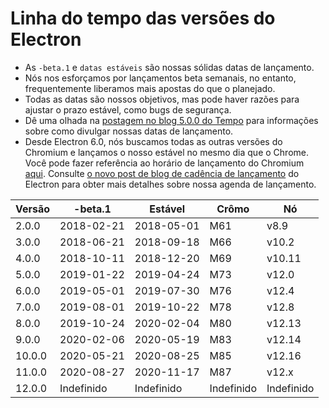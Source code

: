 # Linha do tempo das versões do Electron

* As `-beta.1` e `datas estáveis` são nossas sólidas datas de lançamento.
* Nós nos esforçamos por lançamentos beta semanais, no entanto, frequentemente liberamos mais apostas do que o planejado.
* Todas as datas são nossos objetivos, mas pode haver razões para ajustar o prazo estável, como bugs de segurança.
* Dê uma olhada na [postagem no blog 5.0.0 do Tempo](https://electronjs.org/blog/electron-5-0-timeline) para informações sobre como divulgar nossas datas de lançamento.
* Desde Electron 6.0, nós buscamos todas as outras versões do Chromium e lançamos o nosso estável no mesmo dia que o Chrome. Você pode fazer referência ao horário de lançamento do Chromium [aqui](https://chromiumdash.appspot.com/schedule). Consulte [o novo post de blog de cadência de lançamento](https://www.electronjs.org/blog/12-week-cadence) do Electron para obter mais detalhes sobre nossa agenda de lançamento.

| Versão | -beta.1    | Estável    | Crômo      | Nó         |
| ------ | ---------- | ---------- | ---------- | ---------- |
| 2.0.0  | 2018-02-21 | 2018-05-01 | M61        | v8.9       |
| 3.0.0  | 2018-06-21 | 2018-09-18 | M66        | v10.2      |
| 4.0.0  | 2018-10-11 | 2018-12-20 | M69        | v10.11     |
| 5.0.0  | 2019-01-22 | 2019-04-24 | M73        | v12.0      |
| 6.0.0  | 2019-05-01 | 2019-07-30 | M76        | v12.4      |
| 7.0.0  | 2019-08-01 | 2019-10-22 | M78        | v12.8      |
| 8.0.0  | 2019-10-24 | 2020-02-04 | M80        | v12.13     |
| 9.0.0  | 2020-02-06 | 2020-05-19 | M83        | v12.14     |
| 10.0.0 | 2020-05-21 | 2020-08-25 | M85        | v12.16     |
| 11.0.0 | 2020-08-27 | 2020-11-17 | M87        | v12.x      |
| 12.0.0 | Indefinido | Indefinido | Indefinido | Indefinido |

